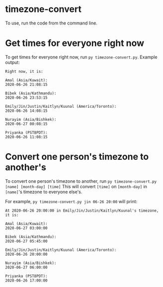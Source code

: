 # timezone-convert

To use, run the code from the command line.


# Get times for everyone right now
To get times for everyone right now, run `py timezone-convert.py`.
Example output:
<pre><code>Right now, it is:

Amal (Asia/Kuwait):
2020-06-26 21:08:15

Bibek (Asia/Kathmandu):
2020-06-26 23:53:15

Emily/Jin/Justin/Kaitlyn/Kuunal (America/Toronto):
2020-06-26 14:08:15

Nurayim (Asia/Bishkek):
2020-06-27 00:08:15

Priyanka (PST8PDT):
2020-06-26 11:08:15
</code></pre>

# Convert one person's timezone to another's
To convert one person's timezone to another, run `py timezone-convert.py [name] [month-day] [time]`
This will convert `[time]` on `[month-day]` in `[name]`'s timezone to everyone else's.

For example, `py timezone-convert.py jin 06-26 20:00` will print:
<pre><code>At 2020-06-26 20:00:00 in Emily/Jin/Justin/Kaitlyn/Kuunal's timezone, it is:

Amal (Asia/Kuwait):
2020-06-27 03:00:00

Bibek (Asia/Kathmandu):
2020-06-27 05:45:00

Emily/Jin/Justin/Kaitlyn/Kuunal (America/Toronto):
2020-06-26 20:00:00

Nurayim (Asia/Bishkek):
2020-06-27 06:00:00

Priyanka (PST8PDT):
2020-06-26 17:00:00
</code></pre>

